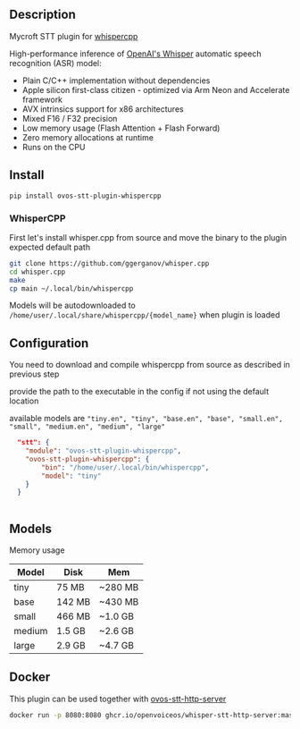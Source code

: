 ## Description

Mycroft STT plugin for [whispercpp](https://github.com/ggerganov/whisper.cpp)

High-performance inference of [OpenAI's Whisper](https://github.com/openai/whisper) automatic speech recognition (ASR) model:

- Plain C/C++ implementation without dependencies
- Apple silicon first-class citizen - optimized via Arm Neon and Accelerate framework
- AVX intrinsics support for x86 architectures
- Mixed F16 / F32 precision
- Low memory usage (Flash Attention + Flash Forward)
- Zero memory allocations at runtime
- Runs on the CPU


## Install

`pip install ovos-stt-plugin-whispercpp`

### WhisperCPP

First let's install whisper.cpp from source and move the binary to the plugin expected default path

```bash
git clone https://github.com/ggerganov/whisper.cpp
cd whisper.cpp
make
cp main ~/.local/bin/whispercpp
```

Models will be autodownloaded to `/home/user/.local/share/whispercpp/{model_name}` when plugin is loaded

## Configuration

You need to download and compile whispercpp from source as described in previous step

provide the path to the executable in the config if not using the default location

available models are `"tiny.en", "tiny", "base.en", "base", "small.en", "small", "medium.en", "medium", "large"`

```json
  "stt": {
    "module": "ovos-stt-plugin-whispercpp",
    "ovos-stt-plugin-whispercpp": {
        "bin": "/home/user/.local/bin/whispercpp",
        "model": "tiny"
    }
  }
 
```

## Models

Memory usage

| Model  | Disk   | Mem     |
| ---    | ---    | ---     |
| tiny   |  75 MB | ~280 MB |
| base   | 142 MB | ~430 MB |
| small  | 466 MB | ~1.0 GB |
| medium | 1.5 GB | ~2.6 GB |
| large  | 2.9 GB | ~4.7 GB |


## Docker

This plugin can be used together with [ovos-stt-http-server](https://github.com/OpenVoiceOS/ovos-stt-http-server) 

```bash
docker run -p 8080:8080 ghcr.io/openvoiceos/whisper-stt-http-server:master
```